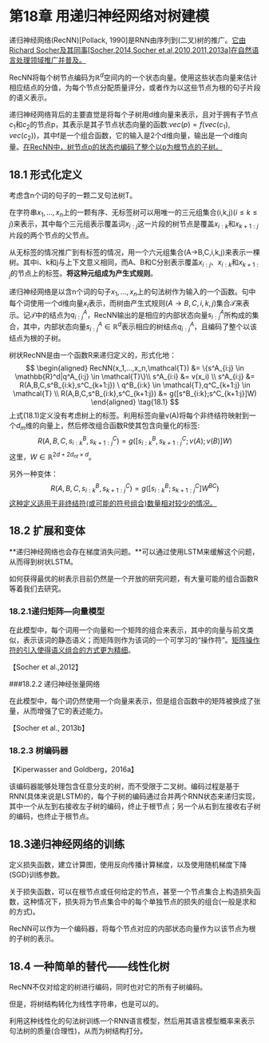# 第18章 用递归神经网络对树建模

递归神经网络(RecNN)[Pollack, 1990]是RNN由序列到(二叉)树的推广。<u>它由Richard Socher及其同事[Socher,2014,Socher et,al,2010,2011,2013a]在自然语言处理领域推广并普及。</u>

RecNN将每个树节点编码为$\mathbb{R}^d$空间内的一个状态向量。使用这些状态向量来估计相应结点的分值，为每个节点分配质量评分，或者作为以这些节点为根的句子片段的语义表示。

递归神经网络背后的主要直觉是将每个子树用d维向量来表示，且对于拥有子节点$c_1$和$c_2$的节点p，其表示是其子节点状态向量的函数:$vec(p) = f(vec(c_1),vec(c_2))$，其中f是一个组合函数，它的输入是2个d维向量，输出是一个d维向量。<u>在RecNN中，树节点p的状态也编码了整个以p为根节点的子树。</u>

## 18.1 形式化定义

考虑含n个词的句子的一颗二叉句法树T。

在字符串$x_1,...,x_n$上的一颗有序、无标签树可以用唯一的三元组集合(i,k,j)($i \le k\le j$)来表示，其中每个三元组表示覆盖词$x_{i:j}$这一片段的树节点是覆盖$x_{i:k}$和$x_{k+1:j}$片段的两个节点的父节点。

从无标签的情况推广到有标签的情况，用一个六元组集合(A$\rightarrow$B,C,i,k,j)来表示一棵树。其中i、k和j与上下文意义相同，而A、B和C分别表示覆盖$x_{i:j}、x_{i:k}$和$x_{k+1:j}$的节点上的标签。**将这种元组成为产生式规则**。

递归神经网络是以含n个词的句子$x_1,...,x_n$上的句法树作为输入的一个函数。句中每个词使用一个d维向量$x_i$表示，而树由产生式规则($A\rightarrow B,C,i,k,j$)集合$\mathcal{T}$来表示。记$\mathcal{T}$中的结点为$q^A_{i:j}$，RecNN输出的是相应的内部状态向量$s^A_{i:j}$所构成的集合，其中，内部状态向量$s^A_{i:j} \in \mathbb{R}^d$表示相应的树结点$q^A_{i:j}$，且编码了整个以该结点为根的子树。

树状RecNN是由一个函数R来递归定义的，形式化地：
$$
\begin{aligned}
RecNN(x_1,...,x_n,\mathcal{T}) &= \{s^A_{i:j} \in \mathbb{R}^d|q^A_{i:j} \in \mathcal{T}\}\\
s^A_{i:i} &= v(x_i) \\
s^A_{i:j} &= R(A,B,C,s^B_{i:k},s^C_{k+1:j}) \ q^B_{i:k} \in \mathcal{T},q^C_{k+1:j} \in \mathcal{T} \\
R(A,B,C,s^B_{i:k},s^C_{k+1:j}) &= g([s^B_{i:k};s^C_{k+1:j}]W)
\end{aligned}
\tag{18.1}
$$
上式(18.1)定义没有考虑树上的标签。利用标签向量v(A)将每个非终结符映射到一个$d_m$维的向量上，然后修改组合函数R使其包含向量化的标签:
$$
R(A,B,C,s^B_{i:k},s^C_{k+1:j}) = g([s^B_{i:k},s^C_{k+1:j};v(A);v(B)]W)
$$
这里，$W\in \mathbb{R}^{2d+2d_{nt}×d}$。

另外一种变体：
$$
R(A,B,C,s^B_{i:k},s^C_{k+1:j}) = g([s^B_{i:k};s^C_{k+1:j}]W^{BC})
$$
<u>这种定义适用于非终结符(或可能的符号组合)数量相对较少的情况。</u>

## 18.2 扩展和变体

**递归神经网络也会存在梯度消失问题。**可以通过使用LSTM来缓解这个问题，从而得到树状LSTM。

如何获得最优的树表示目前仍然是一个开放的研究问题，有大量可能的组合函数R等着我们去研究。

### 18.2.1递归矩阵—向量模型

在此模型中，每个词用一个向量和一个矩阵的组合来表示，其中的向量与前文类似，表示该词的静态语义；而矩阵则作为该词的一个可学习的“操作符”。<u>矩阵操作符的引入使得语义组合的方式更为精细</u>。

【Socher et al.,2012】

###18.2.2 递归神经张量网络

在此模型中，每个词仍然使用一个向量来表示，但是组合函数中的矩阵被换成了张量，从而增强了它的表述能力。

【Socher et al., 2013b】

### 18.2.3 树编码器

【Kiperwasser and Goldberg，2016a】

该编码器能够处理包含任意分支的树，而不受限于二叉树。编码过程是基于RNN(具体来说是LSTM)的，每个子树的编码通过合并两个RNN状态来递归实现，其中一个从左到右接收左子树的编码，终止于根节点；另一个从右到左接收右子树的编码，也终止于根节点。

## 18.3递归神经网络的训练

定义损失函数，建立计算图，使用反向传播计算梯度，以及使用随机梯度下降(SGD)训练参数。

关于损失函数，可以在根节点或任何给定的节点，甚至一个节点集合上构造损失函数，这种情况下，损失将为节点集合中的每个单独节点的损失的组合(一般是求和的方式)。

RecNN可以作为一个编码器，将每个节点对应的内部状态向量作为以该节点为根的子树的表示。

## 18.4 一种简单的替代——线性化树

RecNN不仅对给定的树进行编码，同时也对它的所有子树编码。

但是，将树结构转化为线性字符串，也是可以的。

利用这种线性化的句法树训练一个RNN语言模型，然后用其语言模型概率来表示句法树的质量(合理性)，从而为树结构打分。

